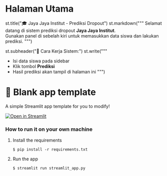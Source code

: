 # Halaman Utama
st.title("🎓 Jaya Jaya Institut - Prediksi Dropout")
st.markdown("""
Selamat datang di sistem prediksi dropout **Jaya Jaya Institut**.  
Gunakan panel di sebelah kiri untuk memasukkan data siswa dan lakukan prediksi.
""")

st.subheader("📌 Cara Kerja Sistem:")
st.write("""
- Isi data siswa pada sidebar  
- Klik tombol **Prediksi**  
- Hasil prediksi akan tampil di halaman ini
""")

# 🎈 Blank app template

A simple Streamlit app template for you to modify!

[![Open in Streamlit](https://static.streamlit.io/badges/streamlit_badge_black_white.svg)](https://blank-app-template.streamlit.app/)

### How to run it on your own machine

1. Install the requirements

   ```
   $ pip install -r requirements.txt
   ```

2. Run the app

   ```
   $ streamlit run streamlit_app.py
   ```
